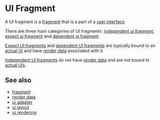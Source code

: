 # UI Fragment

A UI fragment is a [fragment](def://) that is a part of a [user interface](def://).

There are three main categories of UI fragments: [independent ui fragment](def://),
[expect ui fragment](def://) and [dependent ui fragment](def://).

[Expect UI fragments](def://) and [dependent UI fragments](def://) are typically 
bound to an [actual UI](def://) and have [render data](def://) associated with it. 

[Independent UI fragments](def://) do not have [render data](def://) and are not bound to [actual UIs](def://).

## See also

- [fragment](def://)
- [render data](def://)
- [ui adapter](def://)
- [ui layout](def://)
- [ui rendering](def://)